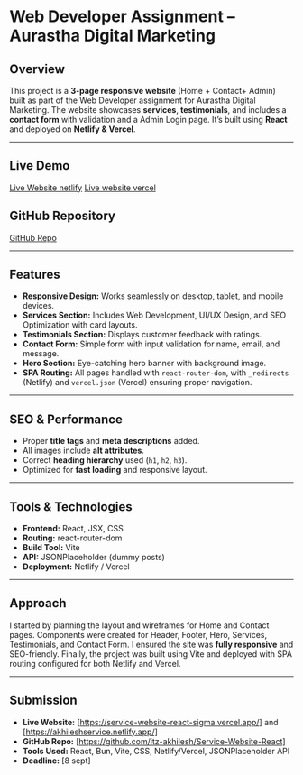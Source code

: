 # Web Developer Assignment – Aurastha Digital Marketing

## Overview
This project is a **3-page responsive website** (Home + Contact+ Admin) built as part of the Web Developer assignment for Aurastha Digital Marketing. The website showcases **services**, **testimonials**, and includes a **contact form** with validation and a Admin Login page. It’s built using **React** and deployed on **Netlify & Vercel**.

---

## Live Demo
[Live Website netlify](https://akhileshservice.netlify.app/)
[Live website vercel](https://service-website-react-sigma.vercel.app/)

## GitHub Repository
[GitHub Repo](https://github.com/itz-akhilesh/Service-Website-React)

---

## Features

- **Responsive Design:** Works seamlessly on desktop, tablet, and mobile devices.  
- **Services Section:** Includes Web Development, UI/UX Design, and SEO Optimization with card layouts.  
- **Testimonials Section:** Displays customer feedback with ratings.  
- **Contact Form:** Simple form with input validation for name, email, and message.  
- **Hero Section:** Eye-catching hero banner with background image.  
- **SPA Routing:** All pages handled with `react-router-dom`, with `_redirects` (Netlify) and `vercel.json` (Vercel) ensuring proper navigation.

---

## SEO & Performance

- Proper **title tags** and **meta descriptions** added.  
- All images include **alt attributes**.  
- Correct **heading hierarchy** used (`h1`, `h2`, `h3`).  
- Optimized for **fast loading** and responsive layout.

---

## Tools & Technologies

- **Frontend:** React, JSX, CSS  
- **Routing:** react-router-dom  
- **Build Tool:** Vite  
- **API:** JSONPlaceholder (dummy posts)  
- **Deployment:** Netlify / Vercel  

---

## Approach

I started by planning the layout and wireframes for Home and Contact pages. Components were created for Header, Footer, Hero, Services, Testimonials, and Contact Form. I ensured the site was **fully responsive** and SEO-friendly. Finally, the project was built using Vite and deployed with SPA routing configured for both Netlify and Vercel.

---

## Submission

- **Live Website:** [https://service-website-react-sigma.vercel.app/]   and [https://akhileshservice.netlify.app/]
- **GitHub Repo:** [https://github.com/itz-akhilesh/Service-Website-React]  
- **Tools Used:** React, Bun, Vite, CSS, Netlify/Vercel, JSONPlaceholder API  
- **Deadline:** [8 sept]
